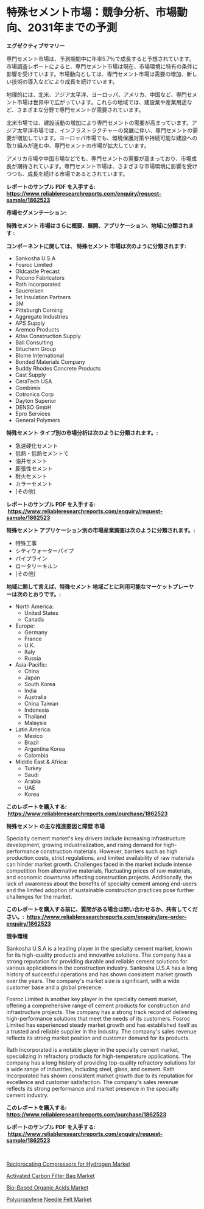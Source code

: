 <p><h1>特殊セメント市場：競争分析、市場動向、2031年までの予測</h1></p><p><strong>エグゼクティブサマリー</strong></p>
<p><p>専門セメント市場は、予測期間中に年率5.7％で成長すると予想されています。市場調査レポートによると、専門セメント市場は現在、市場環境に特有の条件に影響を受けています。市場動向としては、専門セメント市場は需要の増加、新しい技術の導入などにより成長を続けています。</p><p>地理的には、北米、アジア太平洋、ヨーロッパ、アメリカ、中国など、専門セメント市場は世界中で広がっています。これらの地域では、建設業や産業用途など、さまざまな分野で専門セメントが需要されています。</p><p>北米市場では、建設活動の増加により専門セメントの需要が高まっています。アジア太平洋市場では、インフラストラクチャーの発展に伴い、専門セメントの需要が増加しています。ヨーロッパ市場でも、環境保護対策や持続可能な建設への取り組みが進む中、専門セメントの市場が拡大しています。</p><p>アメリカ市場や中国市場などでも、専門セメントの需要が高まっており、市場成長が期待されています。専門セメント市場は、さまざまな市場環境に影響を受けつつも、成長を続ける市場であるとされています。</p></p>
<p><strong>レポートのサンプル PDF を入手する: <a href="https://www.reliableresearchreports.com/enquiry/request-sample/1862523">https://www.reliableresearchreports.com/enquiry/request-sample/1862523</a></strong></p>
<p><strong>市場セグメンテーション:</strong></p>
<p><strong> 特殊セメント 市場はさらに概要、展開、アプリケーション、地域に分類されます :</strong></p>
<p><strong>コンポーネントに関しては、 特殊セメント 市場は次のように分類されます: &nbsp;</strong></p>
<p><ul><li>Sankosha U.S.A</li><li>Fosroc Limited</li><li>Oldcastle Precast</li><li>Pocono Fabricators</li><li>Rath Incorporated</li><li>Sauereisen</li><li>1st Insulation Partners</li><li>3M</li><li>Pittsburgh Corning</li><li>Aggregate Industries</li><li>APS Supply</li><li>Aremco Products</li><li>Atlas Construction Supply</li><li>Ball Consulting</li><li>Bituchem Group</li><li>Blome International</li><li>Bonded Materials Company</li><li>Buddy Rhodes Concrete Products</li><li>Cast Supply</li><li>CeraTech USA</li><li>Combimix</li><li>Cotronics Corp</li><li>Dayton Superior</li><li>DENSO GmbH</li><li>Epro Services</li><li>General Polymers</li></ul></p>
<p><strong> 特殊セメント タイプ別の市場分析は次のように分類されます。:</strong></p>
<p><ul><li>急速硬化セメント</li><li>低熱・低熱セメントで</li><li>油井セメント</li><li>膨張性セメント</li><li>耐火セメント</li><li>カラーセメント</li><li>[その他]</li></ul></p>
<p><strong>レポートのサンプル PDF を入手する: &nbsp;<a href="https://www.reliableresearchreports.com/enquiry/request-sample/1862523">https://www.reliableresearchreports.com/enquiry/request-sample/1862523</a></strong></p>
<p><strong> 特殊セメント アプリケーション別の市場産業調査は次のように分類されます。:</strong></p>
<p><ul><li>特殊工事</li><li>シティウォーターパイプ</li><li>パイプライン</li><li>ロータリーキルン</li><li>[その他]</li></ul></p>
<p><strong>地域に関して言えば、特殊セメント 地域ごとに利用可能なマーケットプレーヤーは次のとおりです。:</strong></p>
<p><ul>
    <li>
        North America:
        <ul>
            <li>United States</li>
            <li>Canada</li>
        </ul>
    </li>
    <li>
        Europe:
        <ul>
            <li>Germany</li>
            <li>France</li>
            <li>U.K.</li>
            <li>Italy</li>
            <li>Russia</li>
        </ul>
    </li>
    <li>
        Asia-Pacific:
        <ul>
            <li>China</li>
            <li>Japan</li>
            <li>South Korea</li>
            <li>India</li>
            <li>Australia</li>
            <li>China Taiwan</li>
            <li>Indonesia</li>
            <li>Thailand</li>
            <li>Malaysia</li>
        </ul>
    </li>
    <li>
        Latin America:
        <ul>
            <li>Mexico</li>
            <li>Brazil</li>
            <li>Argentina Korea</li>
            <li>Colombia</li>
        </ul>
    </li>
    <li>
        Middle East & Africa:
        <ul>
            <li>Turkey</li>
            <li>Saudi</li>
            <li>Arabia</li>
            <li>UAE</li>
            <li>Korea</li>
        </ul>
    </li>
    </ul></p>
<p><strong>このレポートを購入する: &nbsp;<a href="https://www.reliableresearchreports.com/purchase/1862523">https://www.reliableresearchreports.com/purchase/1862523</a></strong></p>
<p><strong>特殊セメント の主な推進要因と障壁 市場</strong></p>
<p><p>Specialty cement market's key drivers include increasing infrastructure development, growing industrialization, and rising demand for high-performance construction materials. However, barriers such as high production costs, strict regulations, and limited availability of raw materials can hinder market growth. Challenges faced in the market include intense competition from alternative materials, fluctuating prices of raw materials, and economic downturns affecting construction projects. Additionally, the lack of awareness about the benefits of specialty cement among end-users and the limited adoption of sustainable construction practices pose further challenges for the market.</p></p>
<p><strong>このレポートを購入する前に、質問がある場合は問い合わせるか、共有してください。:&nbsp; <a href="https://www.reliableresearchreports.com/enquiry/pre-order-enquiry/1862523">https://www.reliableresearchreports.com/enquiry/pre-order-enquiry/1862523</a></strong></p>
<p><strong>競争環境</strong></p>
<p><p>Sankosha U.S.A is a leading player in the specialty cement market, known for its high-quality products and innovative solutions. The company has a strong reputation for providing durable and reliable cement solutions for various applications in the construction industry. Sankosha U.S.A has a long history of successful operations and has shown consistent market growth over the years. The company's market size is significant, with a wide customer base and a global presence.</p><p>Fosroc Limited is another key player in the specialty cement market, offering a comprehensive range of cement products for construction and infrastructure projects. The company has a strong track record of delivering high-performance solutions that meet the needs of its customers. Fosroc Limited has experienced steady market growth and has established itself as a trusted and reliable supplier in the industry. The company's sales revenue reflects its strong market position and customer demand for its products.</p><p>Rath Incorporated is a notable player in the specialty cement market, specializing in refractory products for high-temperature applications. The company has a long history of providing top-quality refractory solutions for a wide range of industries, including steel, glass, and cement. Rath Incorporated has shown consistent market growth due to its reputation for excellence and customer satisfaction. The company's sales revenue reflects its strong performance and market presence in the specialty cement industry.</p></p>
<p><strong>このレポートを購入する: &nbsp; <a href="https://www.reliableresearchreports.com/purchase/1862523">https://www.reliableresearchreports.com/purchase/1862523</a></strong></p>
<p><strong>レポートのサンプル PDF を入手する: &nbsp;<a href="https://www.reliableresearchreports.com/enquiry/request-sample/1862523">https://www.reliableresearchreports.com/enquiry/request-sample/1862523</a></strong><strong></strong></p>
<p>&nbsp;</p>
<p><p><a href="https://view.publitas.com/reportprime-1/reciprocating-compressors-for-hydrogen-market-with-the-goal-of-estimating-the-market-size-and-future-growth-potential-of-various-market-segments-based-on-component-applications-end-user-and-region/">Reciprocating Compressors for Hydrogen Market</a></p><p><a href="https://github.com/markusgodoy/Market-Research-Report-List-2/blob/main/activated-carbon-filter-bag-market.md">Activated Carbon Filter Bag Market</a></p><p><a href="https://shimmer-gardenia-37a.notion.site/Bio-Based-Organic-Acids-Market-Research-Report-Reveals-The-Latest-Trends-And-Opportunities-of-this-M-0d1768a49965419b86174adf943071a1">Bio-Based Organic Acids Market</a></p><p><a href="https://github.com/arionmp/Market-Research-Report-List-2/blob/main/polypropylene-needle-felt-market.md">Polypropylene Needle Felt Market</a></p></p>